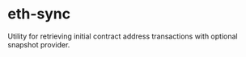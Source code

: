 # eth-sync
Utility for retrieving initial contract address transactions with optional snapshot provider.
